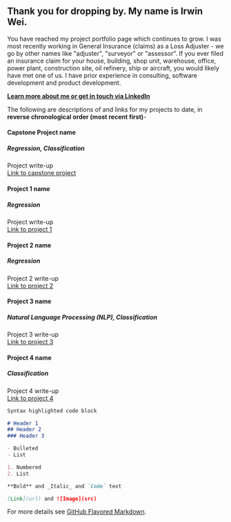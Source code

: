 ## Thank you for dropping by. My name is Irwin Wei.

You have reached my project portfolio page which continues to grow. I was most recently working in General Insurance (claims) as a Loss Adjuster - we go by other names like "adjuster", "surveyor" or "assessor". If you ever filed an insurance claim for your house, building, shop unit, warehouse, office, power plant, construction site, oil refinery, ship or aircraft, you would likely have met one of us. I have prior experience in consulting, software development and product development.

**[Learn more about me or get in touch via LinkedIn](https://www.linkedin.com/in/irwinwei)**

The following are descriptions of and links for my projects to date, in **reverse chronological order (most recent first)**-

#### Capstone Project name
##### Regression, Classification

Project write-up<br>
[Link to capstone project](https://www.github.com/irwinwei73/GA-DSI-Capstone)


#### Project 1 name
##### Regression

Project write-up<br>
[Link to project 1](https://www.github.com/irwinwei73/GA-DSI-Project-01)

#### Project 2 name
##### Regression

Project 2 write-up<br>
[Link to project 2](https://www.github.com/irwinwei73/GA-DSI-Project-02)

#### Project 3 name
##### Natural Language Processing (NLP), Classification

Project 3 write-up<br>
[Link to project 3](https://www.github.com/irwinwei73/GA-DSI-Project-03)


#### Project 4 name
##### Classification

Project 4 write-up<br>
[Link to project 4](https://www.github.com/irwinwei73/GA-DSI-Project-04)



```markdown
Syntax highlighted code block

# Header 1
## Header 2
### Header 3

- Bulleted
- List

1. Numbered
2. List

**Bold** and _Italic_ and `Code` text

[Link](url) and ![Image](src)
```

For more details see [GitHub Flavored Markdown](https://guides.github.com/features/mastering-markdown/).
